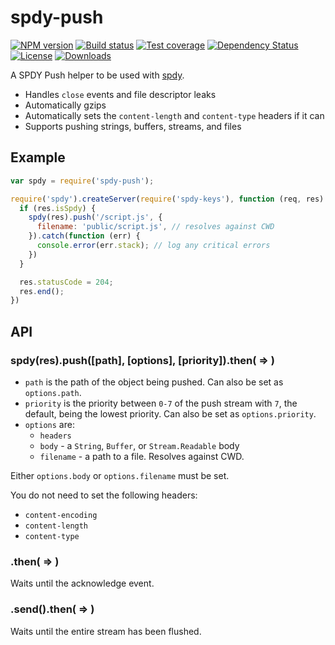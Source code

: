 
# spdy-push

[![NPM version][npm-image]][npm-url]
[![Build status][travis-image]][travis-url]
[![Test coverage][coveralls-image]][coveralls-url]
[![Dependency Status][david-image]][david-url]
[![License][license-image]][license-url]
[![Downloads][downloads-image]][downloads-url]

A SPDY Push helper to be used with [spdy](https://github.com/indutny/node-spdy).

- Handles `close` events and file descriptor leaks
- Automatically gzips
- Automatically sets the `content-length` and `content-type` headers if it can
- Supports pushing strings, buffers, streams, and files

## Example

```js
var spdy = require('spdy-push');

require('spdy').createServer(require('spdy-keys'), function (req, res) {
  if (res.isSpdy) {
    spdy(res).push('/script.js', {
      filename: 'public/script.js', // resolves against CWD
    }).catch(function (err) {
      console.error(err.stack); // log any critical errors
    })
  }

  res.statusCode = 204;
  res.end();
})
```

## API

### spdy(res).push([path], [options], [priority]).then( => )

- `path` is the path of the object being pushed.
  Can also be set as `options.path`.
- `priority` is the priority between `0-7` of the push stream
  with `7`, the default, being the lowest priority.
  Can also be set as `options.priority`.
- `options` are:
  - `headers`
  - `body` - a `String`, `Buffer`, or `Stream.Readable` body
  - `filename` - a path to a file. Resolves against CWD.

Either `options.body` or `options.filename` must be set.

You do not need to set the following headers:

- `content-encoding`
- `content-length`
- `content-type`

### .then( => )

Waits until the acknowledge event.

### .send().then( => )

Waits until the entire stream has been flushed.

[npm-image]: https://img.shields.io/npm/v/spdy-push.svg?style=flat-square
[npm-url]: https://npmjs.org/package/spdy-push
[github-tag]: http://img.shields.io/github/tag/jshttp/spdy-push.svg?style=flat-square
[github-url]: https://github.com/jshttp/spdy-push/tags
[travis-image]: https://img.shields.io/travis/jshttp/spdy-push.svg?style=flat-square
[travis-url]: https://travis-ci.org/jshttp/spdy-push
[coveralls-image]: https://img.shields.io/coveralls/jshttp/spdy-push.svg?style=flat-square
[coveralls-url]: https://coveralls.io/r/jshttp/spdy-push?branch=master
[david-image]: http://img.shields.io/david/jshttp/spdy-push.svg?style=flat-square
[david-url]: https://david-dm.org/jshttp/spdy-push
[license-image]: http://img.shields.io/npm/l/spdy-push.svg?style=flat-square
[license-url]: LICENSE
[downloads-image]: http://img.shields.io/npm/dm/spdy-push.svg?style=flat-square
[downloads-url]: https://npmjs.org/package/spdy-push
